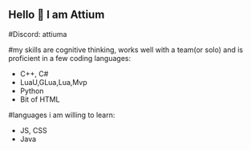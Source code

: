 ## Hello 👋 I am Attium

#Discord: attiuma

#my skills are cognitive thinking, works well with a team(or solo) and is proficient in a few coding languages:
 - C++, C#
 - LuaU,GLua,Lua,Mvp
 - Python
 - Bit of HTML

#languages i am willing to learn:
  - JS, CSS
  - Java
